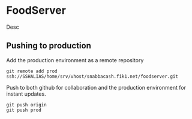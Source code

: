 FoodServer
==========

Desc

## Pushing to production

Add the production environment as a remote repository

    git remote add prod ssh://SSHALIAS/home/srv/vhost/snabbacash.fik1.net/foodserver.git

Push to both github for collaboration and the production environment for
instant updates.

    git push origin
    git push prod
